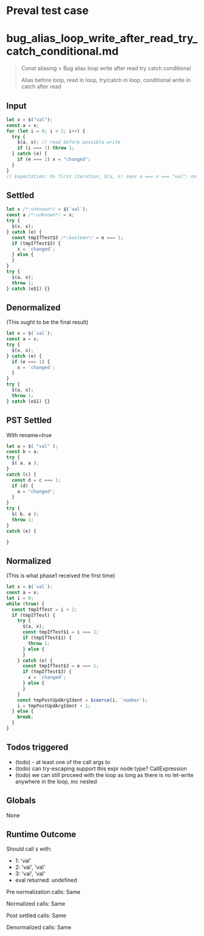 # Preval test case

# bug_alias_loop_write_after_read_try_catch_conditional.md

> Const aliasing > Bug alias loop write after read try catch conditional
>
> Alias before loop, read in loop, try/catch in loop, conditional write in catch after read

## Input

`````js filename=intro
let x = $("val");
const a = x;
for (let i = 0; i < 2; i++) {
  try {
    $(a, x); // read before possible write
    if (i === 1) throw 1;
  } catch (e) {
    if (e === 1) x = "changed";
  }
}
// Expectation: On first iteration, $(a, x) sees a === x === "val"; on second, $(a, x) sees a === x === "val" before write, then x === "changed" after catch; after loop, x === "changed", a === "val".
`````


## Settled


`````js filename=intro
let x /*:unknown*/ = $(`val`);
const a /*:unknown*/ = x;
try {
  $(x, x);
} catch (e) {
  const tmpIfTest$3 /*:boolean*/ = e === 1;
  if (tmpIfTest$3) {
    x = `changed`;
  } else {
  }
}
try {
  $(a, x);
  throw 1;
} catch (e$1) {}
`````


## Denormalized
(This ought to be the final result)

`````js filename=intro
let x = $(`val`);
const a = x;
try {
  $(x, x);
} catch (e) {
  if (e === 1) {
    x = `changed`;
  }
}
try {
  $(a, x);
  throw 1;
} catch (e$1) {}
`````


## PST Settled
With rename=true

`````js filename=intro
let a = $( "val" );
const b = a;
try {
  $( a, a );
}
catch (c) {
  const d = c === 1;
  if (d) {
    a = "changed";
  }
}
try {
  $( b, a );
  throw 1;
}
catch (e) {

}
`````


## Normalized
(This is what phase1 received the first time)

`````js filename=intro
let x = $(`val`);
const a = x;
let i = 0;
while (true) {
  const tmpIfTest = i < 2;
  if (tmpIfTest) {
    try {
      $(a, x);
      const tmpIfTest$1 = i === 1;
      if (tmpIfTest$1) {
        throw 1;
      } else {
      }
    } catch (e) {
      const tmpIfTest$3 = e === 1;
      if (tmpIfTest$3) {
        x = `changed`;
      } else {
      }
    }
    const tmpPostUpdArgIdent = $coerce(i, `number`);
    i = tmpPostUpdArgIdent + 1;
  } else {
    break;
  }
}
`````


## Todos triggered


- (todo) - at least one of the call args to
- (todo) can try-escaping support this expr node type? CallExpression
- (todo) we can still proceed with the loop as long as there is no let-write anywhere in the loop, inc nested


## Globals


None


## Runtime Outcome


Should call `$` with:
 - 1: 'val'
 - 2: 'val', 'val'
 - 3: 'val', 'val'
 - eval returned: undefined

Pre normalization calls: Same

Normalized calls: Same

Post settled calls: Same

Denormalized calls: Same
